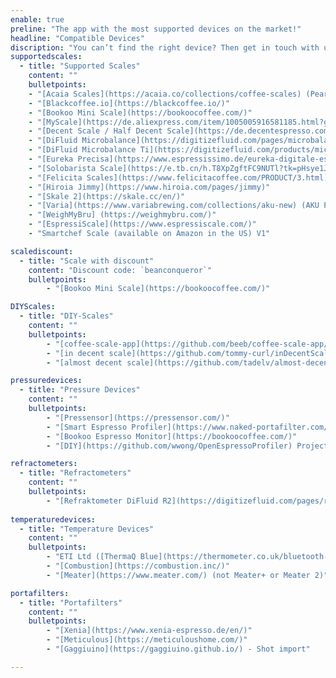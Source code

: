 ```yaml
--- 
enable: true
preline: "The app with the most supported devices on the market!"
headline: "Compatible Devices"
discription: "You can’t find the right device? Then get in touch with us!"
supportedscales:
  - title: "Supported Scales"
    content: ""
    bulletpoints:
    - "[Acaia Scales](https://acaia.co/collections/coffee-scales) (Pearl, Pearl S, Lunar, Lunar 2021, Pyxis)"
    - "[Blackcoffee.io](https://blackcoffee.io/)"
    - "[Bookoo Mini Scale](https://bookoocoffee.com/)"
    - "[MyScale](https://de.aliexpress.com/item/1005005916581185.html?gatewayAdapt=glo2deu) (Aliexpress - No Name)"
    - "[Decent Scale / Half Decent Scale](https://de.decentespresso.com/decentscale)"
    - "[DiFluid Microbalance](https://digitizefluid.com/pages/microbalance)"
    - "[DiFluid Microbalance Ti](https://digitizefluid.com/products/microbalance-ti)"
    - "[Eureka Precisa](https://www.espressissimo.de/eureka-digitale-espressowaage) – The old one which came with bluetooth, aswell as the new one which was released with bluetooth again"
    - "[Solobarista Scale](https://e.tb.cn/h.T8XpZgftFC9NUTl?tk=pHsye1Ju0U9)"
    - "[Felicita Scales](https://www.felicitacoffee.com/PRODUCT/3.html) (Felicita Arc, Felicita Parallel)"
    - "[Hiroia Jimmy](https://www.hiroia.com/pages/jimmy)"
    - "[Skale 2](https://skale.cc/en/)"
    - "[Varia](https://www.variabrewing.com/collections/aku-new) (AKU Pro, AKU Micro, AKU Mini)"
    - "[WeighMyBru] (https://weighmybru.com/)"
    - "[EspressiScale](https://www.espressiscale.com/)"
    - "Smartchef Scale (available on Amazon in the US) V1"

scalediscount:
  - title: "Scale with discount"
    content: "Discount code: `beanconqueror`"
    bulletpoints:
        - "[Bookoo Mini Scale](https://bookoocoffee.com/)"

DIYScales:
  - title: "DIY-Scales"
    content: ""
    bulletpoints:
        - "[coffee-scale-app](https://github.com/beeb/coffee-scale-app/) (Rust & Python Firmware)"
        - "[in decent scale](https://github.com/tommy-curl/inDecentScale/) (Decent Scale API)"
        - "[almost decent scale](https://github.com/tadelv/almost-decent-scale) (Decent Scale API)"

pressuredevices:
  - title: "Pressure Devices"
    content: ""
    bulletpoints:
        - "[Pressensor](https://pressensor.com/)"
        - "[Smart Espresso Profiler](https://www.naked-portafilter.com/smart-espresso-profiler/)"
        - "[Bookoo Espresso Monitor](https://bookoocoffee.com/)"
        - "[DIY](https://github.com/wwong/OpenEspressoProfiler) Projects"

refractometers:
  - title: "Refractometers"
    content: ""
    bulletpoints:
        - "[Refraktometer DiFluid R2](https://digitizefluid.com/pages/r2-extract)"
        
temperaturedevices:
  - title: "Temperature Devices"
    content: ""
    bulletpoints:
        - "ETI Ltd ([ThermaQ Blue](https://thermometer.co.uk/bluetooth-thermometers/1220-1466-thermaq-blue-thermometer-monitors-temperature-remotely-5024368182791.html#/316-thermaq_blue_options-thermaq_blue_only))"
        - "[Combustion](https://combustion.inc/)"
        - "[Meater](https://www.meater.com/) (not Meater+ or Meater 2)"

portafilters:
  - title: "Portafilters"
    content: ""
    bulletpoints:
        - "[Xenia](https://www.xenia-espresso.de/en/)"
        - "[Meticulous](https://meticuloushome.com/)"
        - "[Gaggiuino](https://gaggiuino.github.io/) - Shot import"

---
```

